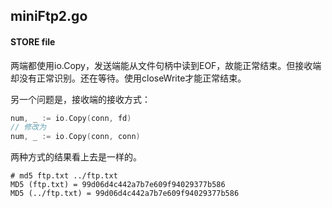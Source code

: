 ## miniFtp2.go



#### STORE file

两端都使用io.Copy，发送端能从文件句柄中读到EOF，故能正常结束。但接收端却没有正常识别。还在等待。使用closeWrite才能正常结束。

另一个问题是，接收端的接收方式：

```go
num, _ := io.Copy(conn, fd)
// 修改为
num, _ := io.Copy(conn, conn)
```

两种方式的结果看上去是一样的。

```shell
# md5 ftp.txt ../ftp.txt
MD5 (ftp.txt) = 99d06d4c442a7b7e609f94029377b586
MD5 (../ftp.txt) = 99d06d4c442a7b7e609f94029377b586
```

